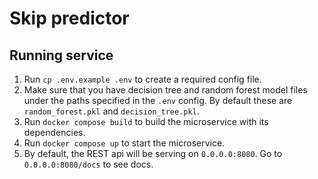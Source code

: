 # Skip predictor

## Running service

1. Run `cp .env.example .env` to create a required config file.
2. Make sure that you have decision tree and random forest model files under the
paths specified in the `.env` config. By default these are `random_forest.pkl` and `decision_tree.pkl`.
3. Run `docker compose build` to build the microservice with its dependencies.
4. Run `docker compose up` to start the microservice.
5. By default, the REST api will be serving on `0.0.0.0:8080`. Go to `0.0.0.0:8080/docs` to see docs.
